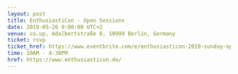 ```yaml
---
layout: post
title: EnthusiastiCon - Open Sessions
date: 2019-05-26 9:00:00 UTC+2
venue: co.up, Adalbertstraße 8, 10999 Berlin, Germany
ticket: rsvp
ticket_href: https://www.eventbrite.com/e/enthusiasticon-2019-sunday-open-sessions-tickets-61527243642
time: 10AM - 4:30PM
href: https://www.enthusiasticon.de/
---
```

